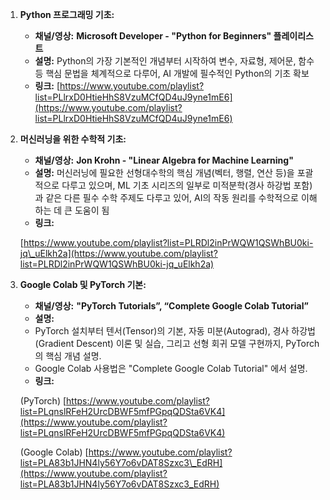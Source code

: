 1. **Python 프로그래밍 기초:**  
   * **채널/영상:** **Microsoft Developer \- "Python for Beginners" 플레이리스트**  
   * **설명:** Python의 가장 기본적인 개념부터 시작하여 변수, 자료형, 제어문, 함수 등 핵심 문법을 체계적으로 다루어, AI 개발에 필수적인 Python의 기초 확보  
   * **링크:** [https://www.youtube.com/playlist?list=PLlrxD0HtieHhS8VzuMCfQD4uJ9yne1mE6](https://www.youtube.com/playlist?list=PLlrxD0HtieHhS8VzuMCfQD4uJ9yne1mE6)

2. **머신러닝을 위한 수학적 기초:**  
   * **채널/영상:** **Jon Krohn \- "Linear Algebra for Machine Learning"**   
   * **설명:** 머신러닝에 필요한 선형대수학의 핵심 개념(벡터, 행렬, 연산 등)을 포괄적으로 다루고 있으며, ML 기초 시리즈의 일부로 미적분학(경사 하강법 포함)과 같은 다른 필수 수학 주제도 다루고 있어, AI의 작동 원리를 수학적으로 이해하는 데 큰 도움이 됨  
   * **링크:** 

   [https://www.youtube.com/playlist?list=PLRDl2inPrWQW1QSWhBU0ki-jq\_uElkh2a](https://www.youtube.com/playlist?list=PLRDl2inPrWQW1QSWhBU0ki-jq_uElkh2a)

3. **Google Colab 및 PyTorch 기본:**  
   * **채널/영상:**  **"PyTorch Tutorials”, “Complete Google Colab Tutorial”**   
   * **설명:**   
   * PyTorch 설치부터 텐서(Tensor)의 기본, 자동 미분(Autograd), 경사 하강법(Gradient Descent) 이론 및 실습, 그리고 선형 회귀 모델 구현까지, PyTorch의 핵심 개념 설명.   
   * Google Colab 사용법은 "Complete Google Colab Tutorial" 에서 설명.  
   * **링크:** 

   (PyTorch) [https://www.youtube.com/playlist?list=PLqnslRFeH2UrcDBWF5mfPGpqQDSta6VK4](https://www.youtube.com/playlist?list=PLqnslRFeH2UrcDBWF5mfPGpqQDSta6VK4)

    (Google Colab) [https://www.youtube.com/playlist?list=PLA83b1JHN4ly56Y7o6vDAT8Szxc3\_EdRH](https://www.youtube.com/playlist?list=PLA83b1JHN4ly56Y7o6vDAT8Szxc3_EdRH)

   